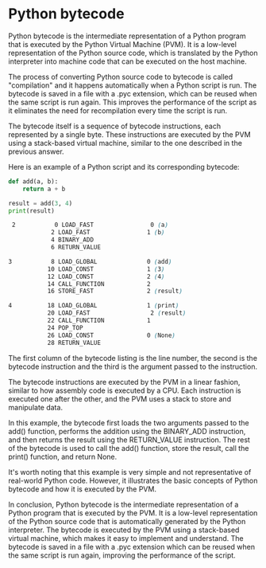 # Python bytecode

Python bytecode is the intermediate representation of a Python program that is executed by the Python Virtual Machine (PVM). It is a low-level representation of the Python source code, which is translated by the Python interpreter into machine code that can be executed on the host machine.

The process of converting Python source code to bytecode is called "compilation" and it happens automatically when a Python script is run. The bytecode is saved in a file with a .pyc extension, which can be reused when the same script is run again. This improves the performance of the script as it eliminates the need for recompilation every time the script is run.

The bytecode itself is a sequence of bytecode instructions, each represented by a single byte. These instructions are executed by the PVM using a stack-based virtual machine, similar to the one described in the previous answer.

Here is an example of a Python script and its corresponding bytecode:

```python
def add(a, b):
    return a + b

result = add(3, 4)
print(result)
```

```scss
 2           0 LOAD_FAST                0 (a)
            2 LOAD_FAST                1 (b)
            4 BINARY_ADD
            6 RETURN_VALUE

3           8 LOAD_GLOBAL              0 (add)
           10 LOAD_CONST               1 (3)
           12 LOAD_CONST               2 (4)
           14 CALL_FUNCTION            2
           16 STORE_FAST               2 (result)

4          18 LOAD_GLOBAL              1 (print)
           20 LOAD_FAST                 2 (result)
           22 CALL_FUNCTION            1
           24 POP_TOP
           26 LOAD_CONST               0 (None)
           28 RETURN_VALUE
```

The first column of the bytecode listing is the line number, the second is the bytecode instruction and the third is the argument passed to the instruction.

The bytecode instructions are executed by the PVM in a linear fashion, similar to how assembly code is executed by a CPU. Each instruction is executed one after the other, and the PVM uses a stack to store and manipulate data.

In this example, the bytecode first loads the two arguments passed to the add() function, performs the addition using the BINARY\_ADD instruction, and then returns the result using the RETURN\_VALUE instruction. The rest of the bytecode is used to call the add() function, store the result, call the print() function, and return None.

It's worth noting that this example is very simple and not representative of real-world Python code. However, it illustrates the basic concepts of Python bytecode and how it is executed by the PVM.

In conclusion, Python bytecode is the intermediate representation of a Python program that is executed by the PVM. It is a low-level representation of the Python source code that is automatically generated by the Python interpreter. The bytecode is executed by the PVM using a stack-based virtual machine, which makes it easy to implement and understand. The bytecode is saved in a file with a .pyc extension which can be reused when the same script is run again, improving the performance of the script.
